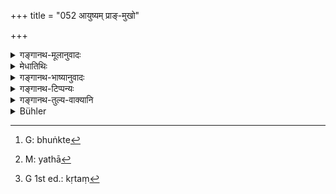+++
title = "052 आयुष्यम् प्राङ्-मुखो"

+++

<details><summary>गङ्गानथ-मूलानुवादः</summary>

Eating with face to the East, he does what is conducive to longevity; eating with face to the South, he does what brings fame; eating with face to the West, he does what brings prosperity; and eating with face to the North, he does what leads to the true.—(52)
</details>

<details><summary>मेधातिथिः</summary>

निष्कामस्य प्राङ्मुखस्य भोजनं विहितं नित्यतया । इदानीं काम्या विधय उच्यन्ते । आयुषे हितं **आयुष्यं** **प्राङ्मुखो भुङ्क्त** इति । यदि तद्भोजनाद् आयुः प्राप्यते तत आयुष्यं तद् भवति, तेनायम् अर्थः संपद्यते- आयुष्कामः प्राङ्मुखो भुञ्जीत[^१९४] । अधिकारद्वयं प्राच्याम्, नित्यं काम्यं च । आयुष्कामः फलम् अभिसंदधीत । इतरस् तु न तथेति । यथा नित्यम् अग्निहोत्रम्, स्वर्गकामस्य चासकृत्प्रयोगात् तन्त्रेण फलकामस्य नित्यो ऽप्य् अधिकारो निर्वर्तते । एवं यशःकामो **दक्षिणामुखः** । इमे काम्या एव विधयः । **श्रियम्** इच्छन् । श्रियन् क्यजन्ताच्छता कृतः । श्रियै हितं वा श्रियम् इति मकारान्तः पाठः, आयुष्यादिवत् । प्राण्यङ्गत्वात् स्वार्थे भुजिर् वर्तते । तथा[^१९५] **ऋतं**[^१९६]** भुङ्क्त** इति । श्रियं भोजनात् प्राप्नोतीति । तथा च द्वितीयान्तः पाठः श्रियम् इति । तादर्थ्ये वा चतुर्थी "श्रियै प्रत्यग्" इति । **ऋतं** सत्यं यज्ञश् च, तत्फलं वा स्वर्गः । स्वर्गकाम उदङ्मुखो भुञ्जीत । अन्तरेणापि विधिप्रत्ययम् अप्राप्तत्वाद् विध्यर्थावगतिः पञ्चमलकारादिकल्पनया । एवम् एतद् दिग्विभागेन भोजनं फलविशेषार्थम् ।


[^१९६]:
     G 1st ed.: kṛtaṃ


[^१९५]:
     M: yathā


[^१९४]:
     G: bhuṅkte

- विदिग्भोजनं त्व् अर्थप्राप्तं नित्येन प्राङ्मुखतानियमेनापोद्यते । अयं च काम्यो विधिर् न ब्रह्मचारिण एव भैक्ष्यभोजनविषयः, अपि तु गृहस्थादीनाम् अपि भोजनमात्राश्रितः । तथा चाश्नीयाद् इति प्रकृते भुङ्क्त इत्य् आख्यातान्तरनिर्देशो लिङ्गम् । इतरथाश्नीयाद् इति यतो निःसंदिग्धा प्रकृतविषयता प्रतीयते तद् एव निरदैक्ष्यत् । भुङ्क्त इति तु निर्देशे किं प्रकृत एवार्थः शब्दान्तरेण निर्दिष्टः, उत शब्दार्थतया भोजनमात्रम् इति संदेहे आख्यातावृत्ताव् अर्थान्तरावगतिर् न प्रकृतप्रत्यभिज्ञानम् एव ।

- यत् तु विधिप्रत्ययाभावाद् अर्थवाद एवायं पूर्वशेष इति चोक्तः परिहारः वचनानि त्व् अपूर्वत्वाद् इति । न च पूर्वैकवाक्यताहेतुर् विभज्यमानसाकाङ्क्षत्वादिर् अस्ति । यद्य् अप्य् उत्तरेषां चैतद् अवरोधीत्य् अनेनातिदेशेन ब्रह्मचारिधर्मो ऽपि पुरुषमात्रविषयः स्यात् फलं तु न स्यात् । गुणकामनायां हि नातिदेशात् प्रवृत्तिम् अनुमन्यन्ते । "गोदोहनेन पशुकामस्य प्रणयेत्" (आश्श् १.१६.२), "खादिरं वीर्यकामस्य" (षड्ब् ४.४) इति विकृतेषु नेष्यते कैश्चित् ॥ २.५२ ॥
</details>

<details><summary>गङ्गानथ-भाष्यानुवादः</summary>

The preceding verse has laid down the general compulsory rule that the boy should eat with his face to the East, if he is not desirous of obtaining any peculiar results; the text is now laying down rules that are to he observed with a view to definite desired ends.

‘*Āyuṣyam*’—is that which is conducive to longevity; and ‘*Eating with face to the East, one does what is coducive to longevity*’; when the act of eating brings about longevity, it becomes ‘*what is conducive to longevity* ’; hence the meaning of the text comes to be that ‘if one desires longevity he should eat with face to the East.’ Thus then, in regard to the East, there are two directions—(*a*) one should *always* face the East, and (*b*) one should do so when desiring the said result; so that if a man desires longevity, he should actually have the particular desire in view; while in the other case he should not have any result in view. Just as, though the *Agnihotra* is an obligatory act, yet if the man seeks heaven, he repeats its performance; and by so doing he fulfills, incidentally, the obligations of the obligatory act also.

Similarly, when one desires fame, he should face the South. All these rules are optional.

*Desiring prosperity*—the form ‘*Shriyan*’ is formed by adding the
present participial affix ‘*śatṛ*’ to the nominal root formed by adding ‘*kyach*’ to the noun ‘*Śrī*’ Or, we may read ‘*Shriyam*’ ending in *m*; the meaning being ‘*what brings prosperity*’; just as in the case of the other words ‘*āyuṣyam*’ and the rest.

The use of the root ‘*bhuj*,’ ‘to eat,’ in its literal sense becomes possible, if we regard ‘longevity’ and the rest as ‘parts of a living being’; the same explanation applies also to the next clause ‘he eats what leads to the true.’ The meaning thus comes to be that by‘eating with face to the west one obtains prosperity.’ In this case we have the reading ‘*shriyam*’ with the Accusative ending. Or, lastly we may read ‘*shriyai*,’ with the Dative ending, which would signify ‘for the sake of.’

‘*True*’ means the *real*, and also the *sacrifice* or Heaven as resulting from the sacrifice. The sense thus is that ‘if one seeks heaven he should eat with his face to the north.’

Even though we have no Injunctive affixes in the text, yet, since what is here laid down is something not already known, we take it in the sense of an Injunction, construing the Present Tense as denoting the
*fifth* sense (*Leṭ*, which is expressive of Injunction).

Thus then we have this rule of eating with face to various directions, with a view to various results.

Eating with face towards the subsidiary quarters, which one might be tempted to do undor special circumstances, becomes precluded by the obligatory injunction of facing the *East*, etc.

The optional rule here laid down does not apply only to the Religious Student, nor to the eating of the food obtained by begging only, but to all forms of eating by the Householder and others also. That this is so is indicated by the fact that though in the context we have all along had the Injunctive word ‘*aśnīyāt*,’ the present veise has used a different word ‘*bhuṅkte*’; if the author had definitely intended the present rule to be as restricted in its application as those that have gone before, then he would have used the same word. When however we find him making use of a different word, ‘*bhuṅkte*,’ we begin to doubt if what is meant is the particular eating that has been hitherto dealt with in the context, or a general rule applying to all forms of eating; and the conclusion we are led to is that since a different verb is used, it must stand for a different act, and it cannot be regarded as the same that has been dealt with in the context.

Some people have argued that—“in as much as there is no injunctive word in the present verse, it must be taken as merely laudatory of what has gone before.” But this has been answered in *Mīmāmsā Sūtra* 3.5.21 (where it is asserted that sentences laying down things not already known are to be regarded as *injunctive*). Nor do we find in the present verse any such signs as would indicate that it is meant to be subsidiary to the preceding verse,—such signs, for instance, as the fact of its being wanting in some integral part, if taken apart from the preceding verse, and so forth. It is possible to take the present verse as referring primarily to the Religious Student only, and then to extend its application to all men,—on the ground that what is laid down here is not incompatible with the duties of ordinary men, as the other duties of the Student are; but in that case the results mentioned in the verse would not accrue to the ordinary man. For authoritative writers 8.1.23, etc.) do not admit of activity by mere implied extension, in cases of special results following from the use of special accessory details. If such rules as ‘for one desiring cattle, water should be fetched in the milking vessel,’ ‘the sacrificial post should be of *khadira* wood when the man desires vigour,’ are never applied to the case of those sacrifices which are mere ectypes (of the Darśapūrṇāmāsa); and to which the details of the Darśapūrṇamāsa become applicable by extended implication only.—(52)
</details>

<details><summary>गङ्गानथ-टिप्पन्यः</summary>

‘*Ṛtam*’—‘Sacrifice,’ an alternative explanation suggested by,
Medhātithi and Nārāyaṇa.

*Medhātithi* (p. 97, L 20)—‘*Guṇakāmanāyām* *hi*, &c.’

This refers to Mīmāṃsā Sūtra 8.1.23 *et. seq*.

This verse is quoted in *Smṛtitattva*, (p. 431) which remarks that the
verse refers to cases where a man makes it a rule to always face a
certain quarter at meals;—in *Madanapārijāta* (p. 34), which adḍs the
explanation that *śrīyam* and *ṛtam* are objects to the
present-participle ‘*icchan*’;—in *Parāśaramādhava* (Ācāra, p. 377) in
support of the view that facing of the south is not interdicted when
done with a special motive. *Vidhānapārijāta* (p. 324) also quotes the
verse to show that what is here prescribed applies to that eating which
is done with a special motive, the general law being that one should
face the east or the north .—*Aparārka* (p. 61) quotes the verse, and
adds the following explanation:—If one eats facing the east, it brings
longevity; one who eats facing the west, obtains prosperity; who eats
facing the north attains the truth or the sacrifice.—Thus eating with
face towards the east is both compulsory (as laid down in the preceding
verse) and optional, done with a special motive (as mentioned here).

It is quoted in *Smṛticandrikā* (Saṃskāra, p. 115), which adds the
following notes—‘*āyuṣyam*’ means ‘conducive to longevity’—one who eats
facing the east obtains longevity; hence the meaning of the text is that
‘one who seeks for longevity should eat facing the east similarly
‘*yaśasyam*’ meaning conducive to fame’;—eating with face towards the
south brings fame—and similarly one who seeks for wealth should eat
facing the west, and he who seeks for ‘*ṛtā*’ *i. e*., the truth, should
eat facing the north.
</details>

<details><summary>गङ्गानथ-तुल्य-वाक्यानि</summary>

*Viṣṇu-Smṛti*, 67. 40-41.—‘He should eat facing the East, or the South.’

*Gobhila* (Parāśaramādhava, p. 377).—‘The Brāhmaṇa may sit facing the
East, or the West; in connection with rites in honour of Pitṛs, even the
North; but the South he must avoid.’

*Mahābhārata* (Āśvamedhika-Parāśaramādhava, p. 395).—‘One shall eat with
wet feet, facing the East, with his two feet or even one touching the
ground.’

*Old Saying* (Parāśaramādhava, p. 309).—‘One should eat seated, facing
the east, with speech in check, not decrying the food, nor scattering
it, with mind concentrated on it: and having eaten he shall sip water.’
</details>

<details><summary>Bühler</summary>

052	(His meal will procure) long life, if he eats facing the east; fame, if he turns to the south; prosperity, if he turns to the west; truthfulness, if he faces the east.
</details>

